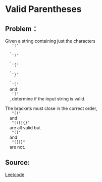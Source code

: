 # Valid Parentheses

## Problem：

<div class="question-content">
 <p>
 </p>
 <p>
  Given a string containing just the characters
  <code>
   '('
  </code>
  ,
  <code>
   ')'
  </code>
  ,
  <code>
   '{'
  </code>
  ,
  <code>
   '}'
  </code>
  ,
  <code>
   '['
  </code>
  and
  <code>
   ']'
  </code>
  , determine if the input string is valid.
 </p>
 <p>
  The brackets must close in the correct order,
  <code>
   "()"
  </code>
  and
  <code>
   "()[]{}"
  </code>
  are all valid but
  <code>
   "(]"
  </code>
  and
  <code>
   "([)]"
  </code>
  are not.
 </p>
</div>


## Source:
[Leetcode](https://leetcode.com/problems/valid-parentheses/)
